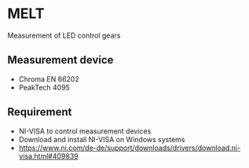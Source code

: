 # MELT
 Measurement of LED control gears

 ## Measurement device
 - Chroma EN 66202
 - PeakTech 4095

 ## Requirement
- NI-VISA to control measurement devices
- Download and install NI-VISA on Windows systems
- https://www.ni.com/de-de/support/downloads/drivers/download.ni-visa.html#409839


